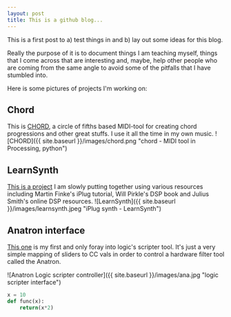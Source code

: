 ```yaml
---
layout: post
title: This is a github blog...
---
```


This is a first post to a) test things in and b) lay out some ideas for this blog. 

Really the purpose of it is to document things I am teaching myself, things that I come across that are interesting and, maybe, help other people who are coming from the same angle to avoid some of the pitfalls that I have stumbled into. 

Here is some pictures of projects I'm working on:

## Chord

This is [CHORD](https://github.com/larzeitlin/Chord), a circle of fifths based MIDI-tool for creating chord progressions and other great stuffs. I use it all the time in my own music. 
![CHORD]({{ site.baseurl }}/images/chord.png "chord - MIDI tool in Processing, python")

## LearnSynth

[This is a project](https://github.com/larzeitlin/LearnSynth) I am slowly putting together using various resources including Martin Finke's iPlug tutorial, Will Pirkle's DSP book and Julius Smith's online DSP resources. 
![LearnSynth]({{ site.baseurl }}/images/learnsynth.jpeg "iPlug synth - LearnSynth")

## Anatron interface
[This one](https://github.com/larzeitlin/Anatron-Scripter-Interface) is my first and only foray into logic's scripter tool. It's just a very simple mapping of sliders to CC vals in order to control a hardware filter tool called the Anatron.

![Anatron Logic scripter controller]({{ site.baseurl }}/images/ana.jpg "logic scripter interface")  

```python
x = 10
def func(x):
	return(x*2)
```  

